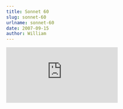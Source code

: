 ```yaml
---
title: Sonnet 60
slug: sonnet-60
urlname: sonnet-60
date: 2007-09-15
author: William
---
```

<div class="e0332f45 position-relative">
	<iframe src="https://player.vimeo.com/video/311938?byline=0&portrait=0" class="bf9b6481 position-absolute" frameborder="0" webkitallowfullscreen mozallowfullscreen allowfullscreen></iframe>
</div>

<script src="https://player.vimeo.com/api/player.js"></script>
